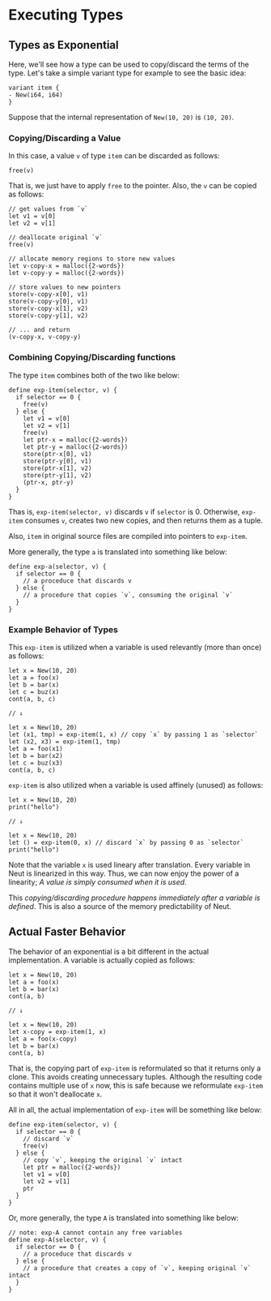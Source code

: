 # Executing Types

## Types as Exponential

Here, we'll see how a type can be used to copy/discard the terms of the type. Let's take a simple variant type for example to see the basic idea:

```neut
variant item {
- New(i64, i64)
}
```

Suppose that the internal representation of `New(10, 20)` is `(10, 20)`.

### Copying/Discarding a Value

In this case, a value `v` of type `item` can be discarded as follows:

```neut
free(v)
```

That is, we just have to apply `free` to the pointer. Also, the `v` can be copied as follows:

```neut
// get values from `v`
let v1 = v[0]
let v2 = v[1]

// deallocate original `v`
free(v)

// allocate memory regions to store new values
let v-copy-x = malloc({2-words})
let v-copy-y = malloc({2-words})

// store values to new pointers
store(v-copy-x[0], v1)
store(v-copy-y[0], v1)
store(v-copy-x[1], v2)
store(v-copy-y[1], v2)

// ... and return
(v-copy-x, v-copy-y)
```

### Combining Copying/Discarding functions

The type `item` combines both of the two like below:

```neut
define exp-item(selector, v) {
  if selector == 0 {
    free(v)
  } else {
    let v1 = v[0]
    let v2 = v[1]
    free(v)
    let ptr-x = malloc({2-words})
    let ptr-y = malloc({2-words})
    store(ptr-x[0], v1)
    store(ptr-y[0], v1)
    store(ptr-x[1], v2)
    store(ptr-y[1], v2)
    (ptr-x, ptr-y)
  }
}
```

Thas is, `exp-item(selector, v)` discards `v` if `selector` is 0. Otherwise, `exp-item` consumes `v`, creates two new copies, and then returns them as a tuple.

Also, `item` in original source files are compiled into pointers to `exp-item`.

More generally, the type `a` is translated into something like below:

```neut
define exp-a(selector, v) {
  if selector == 0 {
    // a proceduce that discards v
  } else {
    // a procedure that copies `v`, consuming the original `v`
  }
}
```

<!-- (Note: Obviously, the copying part is doing avoidable memory allocations/deallocations. We'll soon see that things are optimized in the actual implementation) -->

<!-- Incidentally, it might also be illuminating to see how a term that contains `item` is compiled: -->

<!-- ```neut -->
<!-- let my-type = item -->
<!-- print("hello") -->
<!-- cont -->

<!-- // ↓ compile -->

<!-- let my-type = exp-item // lowered to a pointer to `exp-item` -->
<!-- print("hello") -->
<!-- cont -->

<!-- // ... also, the function below is added to the resulting LLVM IR -->
<!-- define exp-item(selector, v) { -->
<!--   // (... the definition that we've just seen ...) -->
<!-- } -->
<!-- ``` -->

<!-- A new function for the type is created, and the type itself is lowered to a pointer to the function. -->

### Example Behavior of Types

This `exp-item` is utilized when a variable is used relevantly (more than once) as follows:

```neut
let x = New(10, 20)
let a = foo(x)
let b = bar(x)
let c = buz(x)
cont(a, b, c)

// ↓

let x = New(10, 20)
let (x1, tmp) = exp-item(1, x) // copy `x` by passing 1 as `selector`
let (x2, x3) = exp-item(1, tmp)
let a = foo(x1)
let b = bar(x2)
let c = buz(x3)
cont(a, b, c)
```

`exp-item` is also utilized when a variable is used affinely (unused) as follows:

```neut
let x = New(10, 20)
print("hello")

// ↓

let x = New(10, 20)
let () = exp-item(0, x) // discard `x` by passing 0 as `selector`
print("hello")
```

Note that the variable `x` is used lineary after translation. Every variable in Neut is linearized in this way. Thus, we can now enjoy the power of a linearity; *A value is simply consumed when it is used*.

This *copying/discarding procedure happens immediately after a variable is defined*. This is also a source of the memory predictability of Neut.

## Actual Faster Behavior

The behavior of an exponential is a bit different in the actual implementation. A variable is actually copied as follows:

```neut
let x = New(10, 20)
let a = foo(x)
let b = bar(x)
cont(a, b)

// ↓

let x = New(10, 20)
let x-copy = exp-item(1, x)
let a = foo(x-copy)
let b = bar(x)
cont(a, b)
```

That is, the copying part of `exp-item` is reformulated so that it returns only a clone. This avoids creating unnecessary tuples. Although the resulting code contains multiple use of `x` now, this is safe because we reformulate `exp-item` so that it won't deallocate `x`.

All in all, the actual implementation of `exp-item` will be something like below:

```neut
define exp-item(selector, v) {
  if selector == 0 {
    // discard `v`
    free(v)
  } else {
    // copy `v`, keeping the original `v` intact
    let ptr = malloc({2-words})
    let v1 = v[0]
    let v2 = v[1]
    ptr
  }
}
```

Or, more generally, the type `A` is translated into something like below:

```neut
// note: exp-A cannot contain any free variables
define exp-A(selector, v) {
  if selector == 0 {
    // a proceduce that discards v
  } else {
    // a procedure that creates a copy of `v`, keeping original `v` intact
  }
}
```
